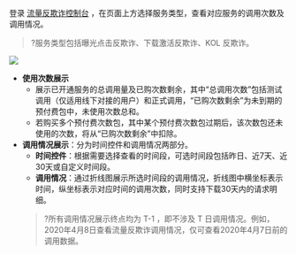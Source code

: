 登录 [流量反欺诈控制台](https://console.cloud.tencent.com/taf) ，在页面上方选择服务类型，查看对应服务的调用次数及调用情况。
>?服务类型包括曝光点击反欺诈、下载激活反欺诈、KOL 反欺诈。
>
![](https://main.qcloudimg.com/raw/d1caa3615738475ed352190abcd53d78.png)
- **使用次数展示**
	- 展示已开通服务的总调用量及已购次数剩余，其中“总调用次数”包括测试调用（仅适用线下对接的用户）和正式调用，“已购次数剩余”为未到期的预付费包中，未使用次数总和。
	- 若购买多个预付费次数包，其中某个预付费次数包过期后，该次数包还未使用的次数，将从“已购次数剩余”中扣除。
- **调用情况展示**：分为时间控件和调用情况两部分。
	- **时间控件**：根据需要选择查看的时间段，可选时间段包括昨日、近7天、近30天或自定义时间段。
	- **调用情况**：通过折线图展示所选时间段的调用情况，折线图中横坐标表示时间，纵坐标表示对应时间的调用次数，同时支持下载30天内的请求明细。
	>?所有调用情况展示终点均为 T-1 ，即不涉及 T 日调用情况。例如，2020年4月8日查看流量反欺诈调用情况，仅可查看2020年4月7日前的调用数据。
